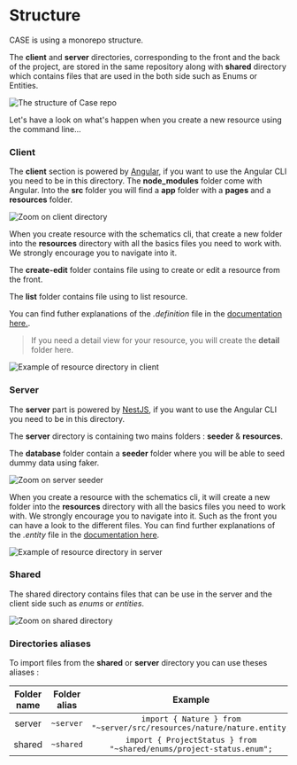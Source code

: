 # Structure

CASE is using a monorepo structure.

The **client** and **server** directories, corresponding to the front and the back of the project, are stored in the same repository along with **shared** directory which contains files that are used in the both side such as Enums or Entities.

![The structure of Case repo](../assets/images/structure/root.png "The structure of Case repo")

Let's have a look on what's happen when you create a new resource using the command line...

### Client

The **client** section is powered by [Angular](https://angular.io/docs), if you want to use the Angular CLI you need to be in this directory.
The **node_modules** folder come with Angular.
Into the **src** folder you will find a **app** folder with a **pages** and a **resources** folder.

![Zoom on client directory](../assets/images/structure/client-directory.png "Zoom on client directory")

When you create resource with the schematics cli, that create a new folder into the **resources** directory with all the basics files you need to work with. We strongly encourage you to navigate into it.

The **create-edit** folder contains file using to create or edit a resource from the front.

The **list** folder contains file using to list resource.

You can find futher explanations of the _.definition_ file in the [documentation here.](resources/resource-definitions.md).

> If you need a detail view for your resource, you will create the **detail** folder here.

![Example of resource directory in client](../assets/images/structure/client-resource-example.png "Example of resource directory in client")

### Server

The **server** part is powered by [NestJS](https://nestjs.com/), if you want to use the Angular CLI you need to be in this directory.

The **server** directory is containing two mains folders : **seeder** & **resources**.

The **database** folder contain a **seeder** folder where you will be able to seed dummy data using faker.

![Zoom on server seeder](../assets/images/structure/server-seeders.png "Zoom on server seeder")

When you create a resource with the schematics cli, it will create a new folder into the **resources** directory with all the basics files you need to work with. We strongly encourage you to navigate into it. Such as the front you can have a look to the different files.
You can find further explanations of the _.entity_ file in the [documentation here](resources/entity-file.md).

![Example of resource directory in server](../assets/images/structure/server-resource-example.png "Example of resource directory in server")

### Shared

The shared directory contains files that can be use in the server and the client side such as _enums_ or _entities_.

![Zoom on shared directory](../assets/images/structure/shared-directory.png "Zoom on shared directory")

### Directories aliases

To import files from the **shared** or **server** directory you can use theses aliases :

| Folder name | Folder alias |                                Example                                |
| :---------: | :----------: | :-------------------------------------------------------------------: |
|   server    |  `~server`   | `import { Nature } from "~server/src/resources/nature/nature.entity;` |
|   shared    |  `~shared`   | `import { ProjectStatus } from "~shared/enums/project-status.enum";`  |
